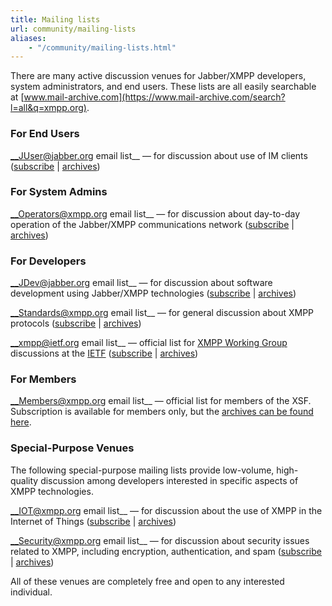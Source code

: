 ```yaml
---
title: Mailing lists
url: community/mailing-lists
aliases:
    - "/community/mailing-lists.html"
---
```


There are many active discussion venues for Jabber/XMPP developers, system administrators, and end users. These lists are all easily searchable at [www.mail-archive.com](https://www.mail-archive.com/search?l=all&q=xmpp.org).

### For End Users

__JUser@jabber.org email list__ — for discussion about use of IM clients ([subscribe](https://mail.jabber.org/mailman/listinfo/juser) | [archives](https://mail.jabber.org/pipermail/juser/))

### For System Admins

__Operators@xmpp.org email list__ — for discussion about day-to-day operation of the Jabber/XMPP communications network ([subscribe](https://mail.jabber.org/mailman/listinfo/operators) | [archives](https://mail.jabber.org/pipermail/operators/))

### For Developers

__JDev@jabber.org email list__ — for discussion about software development using Jabber/XMPP technologies ([subscribe](https://mail.jabber.org/mailman/listinfo/jdev) | [archives](https://mail.jabber.org/pipermail/jdev/))

__Standards@xmpp.org email list__ — for general discussion about XMPP protocols ([subscribe](https://mail.jabber.org/mailman/listinfo/standards) | [archives](https://mail.jabber.org/pipermail/standards/))

__xmpp@ietf.org email list__ — official list for [XMPP Working Group](http://tools.ietf.org/wg/xmpp/) discussions at the [IETF](http://www.ietf.org/) ([subscribe](https://www.ietf.org/mailman/listinfo/xmpp) | [archives](http://www.ietf.org/mail-archive/web/xmpp/current/maillist.html))

### For Members

__Members@xmpp.org email list__ — official list for members of the XSF. Subscription is available for members only, but the [archives can be found here](https://mail.jabber.org/pipermail/members/).

### Special-Purpose Venues

The following special-purpose mailing lists provide low-volume, high-quality discussion among developers interested in specific aspects of XMPP technologies.

__IOT@xmpp.org email list__ — for discussion about the use of XMPP in the Internet of Things ([subscribe](https://mail.jabber.org/mailman/listinfo/iot) | [archives](https://mail.jabber.org/pipermail/iot/))

__Security@xmpp.org email list__ — for discussion about security issues related to XMPP, including encryption, authentication, and spam ([subscribe](https://mail.jabber.org/mailman/listinfo/security) | [archives](https://mail.jabber.org/pipermail/security/))

All of these venues are completely free and open to any interested individual.
